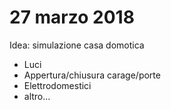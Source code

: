 ﻿# 27 marzo 2018
Idea: simulazione casa domotica
- Luci
- Appertura/chiusura carage/porte
- Elettrodomestici
- altro...

